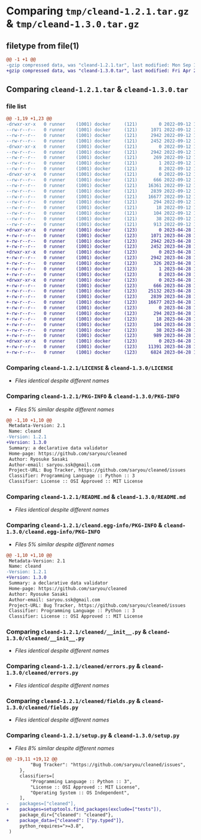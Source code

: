 # Comparing `tmp/cleand-1.2.1.tar.gz` & `tmp/cleand-1.3.0.tar.gz`

## filetype from file(1)

```diff
@@ -1 +1 @@
-gzip compressed data, was "cleand-1.2.1.tar", last modified: Mon Sep 12 15:05:33 2022, max compression
+gzip compressed data, was "cleand-1.3.0.tar", last modified: Fri Apr 28 12:15:42 2023, max compression
```

## Comparing `cleand-1.2.1.tar` & `cleand-1.3.0.tar`

### file list

```diff
@@ -1,19 +1,23 @@
-drwxr-xr-x   0 runner    (1001) docker     (121)        0 2022-09-12 15:05:33.087182 cleand-1.2.1/
--rw-r--r--   0 runner    (1001) docker     (121)     1071 2022-09-12 15:05:22.000000 cleand-1.2.1/LICENSE
--rw-r--r--   0 runner    (1001) docker     (121)     2942 2022-09-12 15:05:33.087182 cleand-1.2.1/PKG-INFO
--rw-r--r--   0 runner    (1001) docker     (121)     2452 2022-09-12 15:05:22.000000 cleand-1.2.1/README.md
-drwxr-xr-x   0 runner    (1001) docker     (121)        0 2022-09-12 15:05:33.087182 cleand-1.2.1/cleand.egg-info/
--rw-r--r--   0 runner    (1001) docker     (121)     2942 2022-09-12 15:05:33.000000 cleand-1.2.1/cleand.egg-info/PKG-INFO
--rw-r--r--   0 runner    (1001) docker     (121)      269 2022-09-12 15:05:33.000000 cleand-1.2.1/cleand.egg-info/SOURCES.txt
--rw-r--r--   0 runner    (1001) docker     (121)        1 2022-09-12 15:05:33.000000 cleand-1.2.1/cleand.egg-info/dependency_links.txt
--rw-r--r--   0 runner    (1001) docker     (121)        8 2022-09-12 15:05:33.000000 cleand-1.2.1/cleand.egg-info/top_level.txt
-drwxr-xr-x   0 runner    (1001) docker     (121)        0 2022-09-12 15:05:33.087182 cleand-1.2.1/cleaned/
--rw-r--r--   0 runner    (1001) docker     (121)      666 2022-09-12 15:05:22.000000 cleand-1.2.1/cleaned/__init__.py
--rw-r--r--   0 runner    (1001) docker     (121)    16361 2022-09-12 15:05:22.000000 cleand-1.2.1/cleaned/base.py
--rw-r--r--   0 runner    (1001) docker     (121)     2839 2022-09-12 15:05:22.000000 cleand-1.2.1/cleaned/errors.py
--rw-r--r--   0 runner    (1001) docker     (121)    16677 2022-09-12 15:05:22.000000 cleand-1.2.1/cleaned/fields.py
--rw-r--r--   0 runner    (1001) docker     (121)      294 2022-09-12 15:05:22.000000 cleand-1.2.1/cleaned/utils.py
--rw-r--r--   0 runner    (1001) docker     (121)       18 2022-09-12 15:05:22.000000 cleand-1.2.1/cleaned/version.py
--rw-r--r--   0 runner    (1001) docker     (121)      104 2022-09-12 15:05:22.000000 cleand-1.2.1/pyproject.toml
--rw-r--r--   0 runner    (1001) docker     (121)       38 2022-09-12 15:05:33.087182 cleand-1.2.1/setup.cfg
--rw-r--r--   0 runner    (1001) docker     (121)      913 2022-09-12 15:05:22.000000 cleand-1.2.1/setup.py
+drwxr-xr-x   0 runner    (1001) docker     (123)        0 2023-04-28 12:15:42.637434 cleand-1.3.0/
+-rw-r--r--   0 runner    (1001) docker     (123)     1071 2023-04-28 12:15:33.000000 cleand-1.3.0/LICENSE
+-rw-r--r--   0 runner    (1001) docker     (123)     2942 2023-04-28 12:15:42.637434 cleand-1.3.0/PKG-INFO
+-rw-r--r--   0 runner    (1001) docker     (123)     2452 2023-04-28 12:15:33.000000 cleand-1.3.0/README.md
+drwxr-xr-x   0 runner    (1001) docker     (123)        0 2023-04-28 12:15:42.633434 cleand-1.3.0/cleand.egg-info/
+-rw-r--r--   0 runner    (1001) docker     (123)     2942 2023-04-28 12:15:42.000000 cleand-1.3.0/cleand.egg-info/PKG-INFO
+-rw-r--r--   0 runner    (1001) docker     (123)      326 2023-04-28 12:15:42.000000 cleand-1.3.0/cleand.egg-info/SOURCES.txt
+-rw-r--r--   0 runner    (1001) docker     (123)        1 2023-04-28 12:15:42.000000 cleand-1.3.0/cleand.egg-info/dependency_links.txt
+-rw-r--r--   0 runner    (1001) docker     (123)        8 2023-04-28 12:15:42.000000 cleand-1.3.0/cleand.egg-info/top_level.txt
+drwxr-xr-x   0 runner    (1001) docker     (123)        0 2023-04-28 12:15:42.637434 cleand-1.3.0/cleaned/
+-rw-r--r--   0 runner    (1001) docker     (123)      666 2023-04-28 12:15:33.000000 cleand-1.3.0/cleaned/__init__.py
+-rw-r--r--   0 runner    (1001) docker     (123)    25132 2023-04-28 12:15:33.000000 cleand-1.3.0/cleaned/base.py
+-rw-r--r--   0 runner    (1001) docker     (123)     2839 2023-04-28 12:15:33.000000 cleand-1.3.0/cleaned/errors.py
+-rw-r--r--   0 runner    (1001) docker     (123)    16677 2023-04-28 12:15:33.000000 cleand-1.3.0/cleaned/fields.py
+-rw-r--r--   0 runner    (1001) docker     (123)        0 2023-04-28 12:15:33.000000 cleand-1.3.0/cleaned/py.typed
+-rw-r--r--   0 runner    (1001) docker     (123)      294 2023-04-28 12:15:33.000000 cleand-1.3.0/cleaned/utils.py
+-rw-r--r--   0 runner    (1001) docker     (123)       18 2023-04-28 12:15:33.000000 cleand-1.3.0/cleaned/version.py
+-rw-r--r--   0 runner    (1001) docker     (123)      104 2023-04-28 12:15:33.000000 cleand-1.3.0/pyproject.toml
+-rw-r--r--   0 runner    (1001) docker     (123)       38 2023-04-28 12:15:42.637434 cleand-1.3.0/setup.cfg
+-rw-r--r--   0 runner    (1001) docker     (123)      989 2023-04-28 12:15:33.000000 cleand-1.3.0/setup.py
+drwxr-xr-x   0 runner    (1001) docker     (123)        0 2023-04-28 12:15:42.637434 cleand-1.3.0/tests/
+-rw-r--r--   0 runner    (1001) docker     (123)    11391 2023-04-28 12:15:33.000000 cleand-1.3.0/tests/test_base.py
+-rw-r--r--   0 runner    (1001) docker     (123)     6824 2023-04-28 12:15:33.000000 cleand-1.3.0/tests/test_fields.py
```

### Comparing `cleand-1.2.1/LICENSE` & `cleand-1.3.0/LICENSE`

 * *Files identical despite different names*

### Comparing `cleand-1.2.1/PKG-INFO` & `cleand-1.3.0/PKG-INFO`

 * *Files 5% similar despite different names*

```diff
@@ -1,10 +1,10 @@
 Metadata-Version: 2.1
 Name: cleand
-Version: 1.2.1
+Version: 1.3.0
 Summary: a declarative data validator
 Home-page: https://github.com/saryou/cleaned
 Author: Ryosuke Sasaki
 Author-email: saryou.ssk@gmail.com
 Project-URL: Bug Tracker, https://github.com/saryou/cleaned/issues
 Classifier: Programming Language :: Python :: 3
 Classifier: License :: OSI Approved :: MIT License
```

### Comparing `cleand-1.2.1/README.md` & `cleand-1.3.0/README.md`

 * *Files identical despite different names*

### Comparing `cleand-1.2.1/cleand.egg-info/PKG-INFO` & `cleand-1.3.0/cleand.egg-info/PKG-INFO`

 * *Files 5% similar despite different names*

```diff
@@ -1,10 +1,10 @@
 Metadata-Version: 2.1
 Name: cleand
-Version: 1.2.1
+Version: 1.3.0
 Summary: a declarative data validator
 Home-page: https://github.com/saryou/cleaned
 Author: Ryosuke Sasaki
 Author-email: saryou.ssk@gmail.com
 Project-URL: Bug Tracker, https://github.com/saryou/cleaned/issues
 Classifier: Programming Language :: Python :: 3
 Classifier: License :: OSI Approved :: MIT License
```

### Comparing `cleand-1.2.1/cleaned/__init__.py` & `cleand-1.3.0/cleaned/__init__.py`

 * *Files identical despite different names*

### Comparing `cleand-1.2.1/cleaned/errors.py` & `cleand-1.3.0/cleaned/errors.py`

 * *Files identical despite different names*

### Comparing `cleand-1.2.1/cleaned/fields.py` & `cleand-1.3.0/cleaned/fields.py`

 * *Files identical despite different names*

### Comparing `cleand-1.2.1/setup.py` & `cleand-1.3.0/setup.py`

 * *Files 8% similar despite different names*

```diff
@@ -19,11 +19,12 @@
         "Bug Tracker": "https://github.com/saryou/cleaned/issues",
     },
     classifiers=[
         "Programming Language :: Python :: 3",
         "License :: OSI Approved :: MIT License",
         "Operating System :: OS Independent",
     ],
-    packages=["cleaned"],
+    packages=setuptools.find_packages(exclude=["tests"]),
     package_dir={"cleaned": "cleaned"},
+    package_data={"cleaned": ["py.typed"]},
     python_requires=">=3.8",
 )
```

